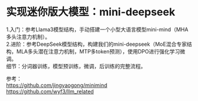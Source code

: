 # 实现迷你版大模型：mini-deepseek
1.入门：参考Llama3模型结构，手动搭建一个小型大语言模型mini-mind（MHA多头注意力机制）。<br>
2.进阶：参考DeepSeek模型结构，构建我们的mini-deepseek（MoE混合专家结构，MLA多头潜在注意力机制，MTP多token预测），使用DPO进行强化学习微调。<br>
细节：分词器训练，模型预训练，微调，后训练的完整流程。<br>

参考：<br>
https://github.com/jingyaogong/minimind<br>
https://github.com/wyf3/llm_related<br>
